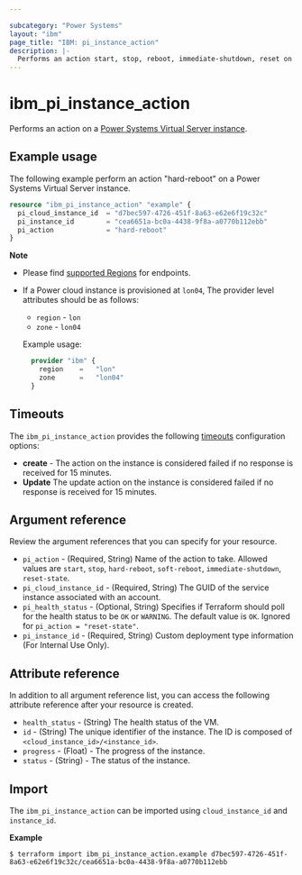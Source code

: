 ```yaml
---

subcategory: "Power Systems"
layout: "ibm"
page_title: "IBM: pi_instance_action"
description: |-
  Performs an action start, stop, reboot, immediate-shutdown, reset on a p VM instance.
---
```


# ibm_pi_instance_action
Performs an action on a [Power Systems Virtual Server instance](https://cloud.ibm.com/docs/power-iaas?topic=power-iaas-creating-power-virtual-server).

## Example usage
The following example perform an action "hard-reboot" on a Power Systems Virtual Server instance.

```terraform
resource "ibm_pi_instance_action" "example" {
  pi_cloud_instance_id  = "d7bec597-4726-451f-8a63-e62e6f19c32c"
  pi_instance_id        = "cea6651a-bc0a-4438-9f8a-a0770b112ebb"
  pi_action             = "hard-reboot"
}

```

**Note**
* Please find [supported Regions](https://cloud.ibm.com/apidocs/power-cloud#endpoint) for endpoints.
* If a Power cloud instance is provisioned at `lon04`, The provider level attributes should be as follows:
  * `region` - `lon`
  * `zone` - `lon04`

  Example usage:

  ```terraform
    provider "ibm" {
      region    =   "lon"
      zone      =   "lon04"
    }
  ```

## Timeouts

The `ibm_pi_instance_action` provides the following [timeouts](https://www.terraform.io/docs/language/resources/syntax.html) configuration options:

- **create** - The action on the instance is considered failed if no response is received for 15 minutes.
- **Update** The update action on the instance is considered failed if no response is received for 15 minutes.


## Argument reference
Review the argument references that you can specify for your resource.

- `pi_action` - (Required, String) Name of the action to take. Allowed values are `start`, `stop`, `hard-reboot`, `soft-reboot`, `immediate-shutdown`, `reset-state`.
- `pi_cloud_instance_id` - (Required, String) The GUID of the service instance associated with an account.
- `pi_health_status` - (Optional, String) Specifies if Terraform should poll for the health status to be `OK` or `WARNING`. The default value is `OK`. Ignored for `pi_action = "reset-state"`.
- `pi_instance_id` - (Required, String) Custom deployment type information (For Internal Use Only).

## Attribute reference
In addition to all argument reference list, you can access the following attribute reference after your resource is created.

- `health_status` - (String) The health status of the VM.
- `id` - (String) The unique identifier of the instance. The ID is composed of `<cloud_instance_id>/<instance_id>`.
- `progress` - (Float) - The progress of the instance.
- `status` - (String) - The status of the instance.

## Import

The `ibm_pi_instance_action` can be imported using `cloud_instance_id` and `instance_id`.

**Example**

```
$ terraform import ibm_pi_instance_action.example d7bec597-4726-451f-8a63-e62e6f19c32c/cea6651a-bc0a-4438-9f8a-a0770b112ebb
```
